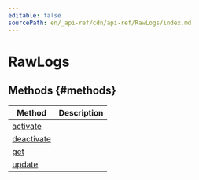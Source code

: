 ```yaml
---
editable: false
sourcePath: en/_api-ref/cdn/api-ref/RawLogs/index.md
---
```



# RawLogs


## Methods {#methods}
Method | Description
--- | ---
[activate](activate.md) | 
[deactivate](deactivate.md) | 
[get](get.md) | 
[update](update.md) | 